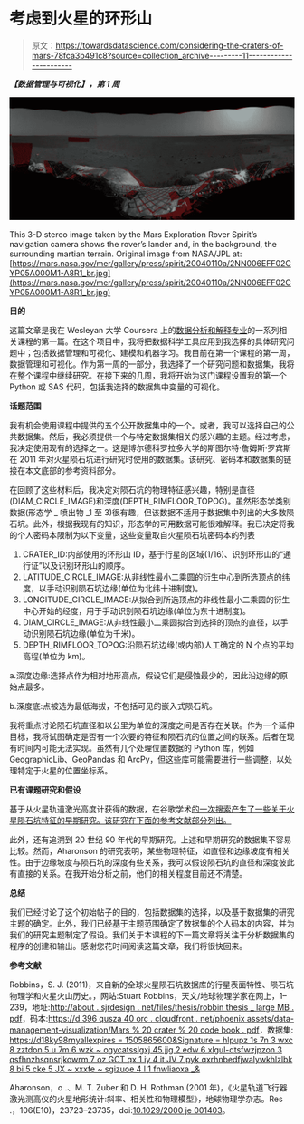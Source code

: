 # 考虑到火星的环形山

> 原文：<https://towardsdatascience.com/considering-the-craters-of-mars-78fca3b491c8?source=collection_archive---------11----------------------->

***【数据管理与可视化】，第 1 周***

![](img/17b4aba930d53469397965261af42c0a.png)

This 3-D stereo image taken by the Mars Exploration Rover Spirit’s navigation camera shows the rover’s lander and, in the background, the surrounding martian terrain. Original image from NASA/JPL at: [https://mars.nasa.gov/mer/gallery/press/spirit/20040110a/2NN006EFF02CYP05A000M1-A8R1_br.jpg](https://mars.nasa.gov/mer/gallery/press/spirit/20040110a/2NN006EFF02CYP05A000M1-A8R1_br.jpg)

**目的**

这篇文章是我在 Wesleyan 大学 Coursera 上的[数据分析和解释专业](https://www.coursera.org/specializations/data-analysis)的一系列相关课程的第一篇。在这个项目中，我将把数据科学工具应用到我选择的具体研究问题中；包括数据管理和可视化、建模和机器学习。我目前在第一个课程的第一周，数据管理和可视化。作为第一周的一部分，我选择了一个研究问题和数据集，我将在整个课程中继续研究。在接下来的几周，我将开始为这门课程设置我的第一个 Python 或 SAS 代码，包括我选择的数据集中变量的可视化。

**话题范围**

我有机会使用课程中提供的五个公开数据集中的一个。或者，我可以选择自己的公共数据集。然后，我必须提供一个与特定数据集相关的感兴趣的主题。经过考虑，我决定使用现有的选择之一。这是博尔德科罗拉多大学的斯图尔特·詹姆斯·罗宾斯在 2011 年对火星陨石坑进行研究时使用的数据集。该研究、密码本和数据集的链接在本文底部的参考资料部分。

在回顾了这些材料后，我决定对陨石坑的物理特征感兴趣，特别是直径(DIAM_CIRCLE_IMAGE)和深度(DEPTH_RIMFLOOR_TOPOG)。虽然形态学类别数据(形态学 _ 喷出物 _1 至 3)很有趣，但该数据不适用于数据集中列出的大多数陨石坑。此外，根据我现有的知识，形态学的可用数据可能很难解释。我已决定将我的个人密码本限制为以下变量，这些变量取自火星陨石坑密码本的列表

1.  CRATER_ID:内部使用的环形山 ID，基于行星的区域(1/16)、识别环形山的“通行证”以及识别环形山的顺序。
2.  LATITUDE_CIRCLE_IMAGE:从非线性最小二乘圆的衍生中心到所选顶点的纬度，以手动识别陨石坑边缘(单位为北纬十进制度)。
3.  LONGITUDE_CIRCLE_IMAGE:从拟合到所选顶点的非线性最小二乘圆的衍生中心开始的经度，用于手动识别陨石坑边缘(单位为东十进制度)。
4.  DIAM_CIRCLE_IMAGE:从非线性最小二乘圆拟合到选择的顶点的直径，以手动识别陨石坑边缘(单位为千米)。
5.  DEPTH_RIMFLOOR_TOPOG:沿陨石坑边缘(或内部)人工确定的 N 个点的平均高程(单位为 km)。

a.深度边缘:选择点作为相对地形高点，假设它们是侵蚀最少的，因此沿边缘的原始点最多。

b.深度底:点被选为最低海拔，不包括可见的嵌入式陨石坑。

我将重点讨论陨石坑直径和以公里为单位的深度之间是否存在关联。作为一个延伸目标，我将试图确定是否有一个次要的特征和陨石坑的位置之间的联系。后者在现有时间内可能无法实现。虽然有几个处理位置数据的 Python 库，例如 GeographicLib、GeoPandas 和 ArcPy，但这些库可能需要进行一些调整，以处理特定于火星的位置坐标系。

**已有课题研究和假设**

基于从火星轨道激光高度计获得的数据，在谷歌学术[的一次搜索产生了一些关于火星陨石坑特征的早期研究。该研究在下面的参考文献部分列出。](https://scholar.google.com)

此外，还有追溯到 20 世纪 90 年代的早期研究。上述和早期研究的数据集不容易比较。然而，Aharonson 的研究表明，某些物理特征，如直径和边缘坡度有相关性。由于边缘坡度与陨石坑的深度有些关系，我可以假设陨石坑的直径和深度彼此有直接的关系。在我开始分析之前，他们的相关程度目前还不清楚。

**总结**

我们已经讨论了这个初始帖子的目的，包括数据集的选择，以及基于数据集的研究主题的确定。此外，我们已经基于主题范围确定了数据集的个人码本的内容，并为我们的研究主题制定了假设。我们关于本课程的下一篇文章将关注于分析数据集的程序的创建和输出。感谢您花时间阅读这篇文章，我们将很快回来。

**参考文献**

Robbins，S. J. (2011)，来自新的全球火星陨石坑数据库的行星表面特性、陨石坑物理学和火星火山历史。，网站:Stuart Robbins，天文/地球物理学家在网上，1–239，地址:[http://about . sjrdesign . net/files/thesis/robbin thesis _ large MB . pdf](http://about.sjrdesign.net/files/thesis/RobbinsThesis_LargeMB.pdf)，码本:[https://d 396 qusza 40 orc . cloudfront . net/phoenix assets/data-management-visualization/Mars % 20 crater % 20 code book . pdf](https://d396qusza40orc.cloudfront.net/phoenixassets/data-management-visualization/Mars%20Crater%20Codebook.pdf)，数据集: [https://d18ky98rnyallexpires = 1505865600&Signature = hlpupz 1s 7n 3 wxc 8 zztdon 5 u 7m 6 wzk ~ ogycatsslgxj 45 jjg 2 edw 6 xlgul-dtsfwzjpzon 3 qsfhnzhsqnsrjkowrm 7 oz GCT qx 1 iy 4 it JV 7 pyk qxrhnbedfjwalywkhlzlbk 8 bi 5 cke 5 JX ~ xxxfe ~ sgizuoe 4 l 1 fnwliaoxa _&](https://d18ky98rnyall9.cloudfront.net/_b190b54e08fd8a7020b9f120015c2dab_marscrater_pds.csv?Expires=1505865600&Signature=hlpupZ1s7N3Wxc8zZTdoN5U7M6WZK~ogycatsSlGxj45JJg2eDW6xlGUl-DTSFWzjPBZOn3QSFHnZHsQnSrjKowRM7OZgctqX1iY4iTJV7pYKqXRhnBeDFJHwaLywKHLzlbK8bi5CKE5jX~xHxXfE~sGIzuOE4l1fnWliaoXAXA_&Key-Pair-Id=APKAJLTNE6QMUY6HBC5A)

Aharonson，o .、M. T. Zuber 和 D. H. Rothman (2001 年)，《火星轨道飞行器激光测高仪的火星地形统计:斜率、相关性和物理模型》，地球物理学杂志。Res .，106(E10)，23723–23735，doi:[10.1029/2000 je 001403](http://dx.doi.org/10.1029/2000JE001403)。